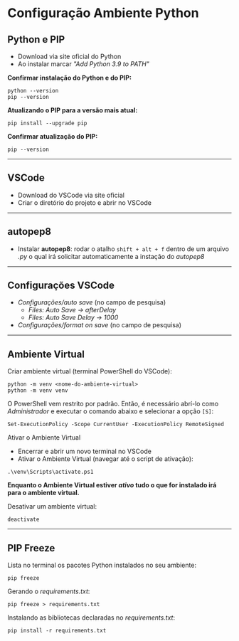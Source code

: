 # Configuração Ambiente Python


## Python e PIP


- Download via site oficial do Python
- Ao instalar marcar _"Add Python 3.9 to PATH"_  

**Confirmar instalação do Python e do PIP:**

    python --version
    pip --version

**Atualizando o PIP para a versão mais atual:**

    pip install --upgrade pip

**Confirmar atualização do PIP:**

    pip --version

---

## VSCode


- Download do VSCode via site oficial
- Criar o diretório do projeto e abrir no VSCode
---

## autopep8

- Instalar **autopep8**: rodar o atalho `shift + alt + f` dentro de um arquivo _.py_ o qual irá solicitar automaticamente a instação do _autopep8_

---

## Configurações VSCode


- _Configurações/auto save_ (no campo de pesquisa)
    - _Files: Auto Save -> afterDelay_
    - _Files: Auto Save Delay -> 1000_
- _Configurações/format on save_  (no campo de pesquisa)

---

## Ambiente Virtual

Criar ambiente virtual (terminal PowerShell do VSCode):

    python -m venv <nome-do-ambiente-virtual>
    python -m venv venv

O PowerShell vem restrito por padrão. Então, é necessário abrí-lo como _Administrador_ e executar o comando abaixo e selecionar a opção `[S]`:

    Set-ExecutionPolicy -Scope CurrentUser -ExecutionPolicy RemoteSigned

Ativar o Ambiente Virtual
- Encerrar e abrir um novo terminal no VSCode 
- Ativar o Ambiente Virtual (navegar até o script de ativação):
```
.\venv\Scripts\activate.ps1
```

**Enquanto o Ambiente Virtual estiver *ativo* tudo o que for instalado irá para o ambiente virtual.**

Desativar um ambiente virtual:

    deactivate

---

## PIP Freeze

Lista no terminal os pacotes Python instalados no seu ambiente:

    pip freeze

Gerando o _requirements.txt_:

    pip freeze > requirements.txt

Instalando as bibliotecas declaradas no _requirements.txt_:

    pip install -r requirements.txt